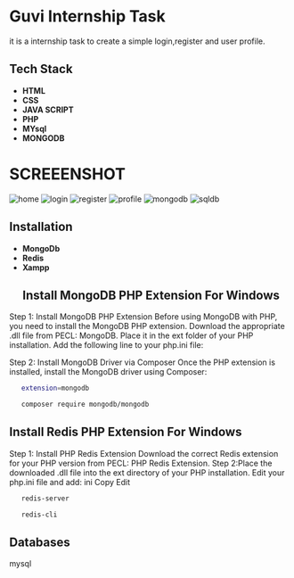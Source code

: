 # Guvi Internship Task

it is a internship task to create a simple login,register and user profile.
## Tech Stack
- **HTML**
- **CSS** 
- **JAVA SCRIPT**
- **PHP**
- **MYsql**
- **MONGODB**
# SCREEENSHOT

![home](https://github.com/user-attachments/assets/ecfe1095-bcbe-4ae0-b2cb-31e7cb24dba5)
![login](https://github.com/user-attachments/assets/f20828fc-9a4d-4465-b094-c6e9df4cc5f3)
![register](https://github.com/user-attachments/assets/0b1355d0-1ed3-405c-9a72-5961292578d4)
![profile](https://github.com/user-attachments/assets/0b773931-da74-47db-9a58-1d7430c33eb3)
![mongodb](https://github.com/user-attachments/assets/12cc3fe3-c0da-4af2-a9e0-cd49634eedf3)
![sqldb](https://github.com/user-attachments/assets/fa79c1f0-5c7b-4a33-9b94-2cd99d99a626)
## Installation
- **MongoDb** 
- **Redis**
- **Xampp**
  ##  Install MongoDB PHP Extension  For Windows
Step 1: Install MongoDB PHP Extension
Before using MongoDB with PHP, you need to install the MongoDB PHP extension.
Download the appropriate .dll file from PECL: MongoDB.
Place it in the ext folder of your PHP installation.
Add the following line to your php.ini file:

Step 2: Install MongoDB Driver via Composer
Once the PHP extension is installed, install the MongoDB driver using Composer:
```bash
   extension=mongodb
```
```bash
   composer require mongodb/mongodb
```
## Install Redis PHP Extension For Windows
Step 1: Install PHP Redis Extension
Download the correct Redis extension for your PHP version from PECL: PHP Redis Extension.
Step 2:Place the downloaded .dll file into the ext directory of your PHP installation.
Edit your php.ini file and add:
ini
Copy
Edit


```bash
   redis-server
```
```bash
   redis-cli
```
## Databases
mysql


